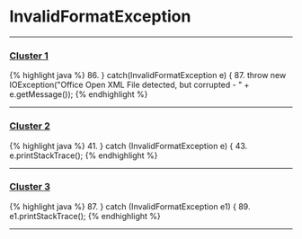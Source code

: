 # InvalidFormatException

***

### [Cluster 1](./1)
{% highlight java %}
86. } catch(InvalidFormatException e) {
87.    throw new IOException("Office Open XML File detected, but corrupted - " + e.getMessage());
{% endhighlight %}

***

### [Cluster 2](./2)
{% highlight java %}
41. } catch (InvalidFormatException e) {
43.   e.printStackTrace();
{% endhighlight %}

***

### [Cluster 3](./3)
{% highlight java %}
87. } catch (InvalidFormatException e1) {
89.     e1.printStackTrace();
{% endhighlight %}

***

